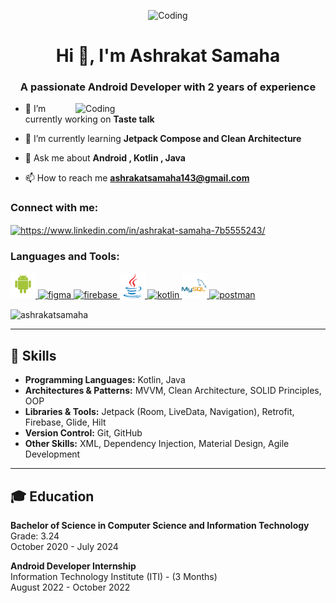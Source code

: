 <p align="center">
  <img src="https://media.tenor.com/GVk4jB2u_i8AAAAd/coding.gif" alt="Coding">
</p>
<h1 align="center">Hi 👋, I'm Ashrakat Samaha</h1>
<h3 align="center">A passionate Android Developer with 2 years of experience</h3>
<img align="right" alt="Coding" width="400" src="https://images.lemonly.com/wp-content/uploads/2018/08/07150313/Homebase_Thumb_v01.gif">

- 🔭 I’m currently working on **Taste talk**

- 🌱 I’m currently learning **Jetpack Compose and Clean Architecture**

- 💬 Ask me about **Android , Kotlin , Java**

- 📫 How to reach me **ashrakatsamaha143@gmail.com**

<h3 align="left">Connect with me:</h3>
<p align="left">
<a href="https://linkedin.com/in/https://www.linkedin.com/in/ashrakat-samaha-7b5555243/" target="blank"><img align="center" src="https://raw.githubusercontent.com/rahuldkjain/github-profile-readme-generator/master/src/images/icons/Social/linked-in-alt.svg" alt="https://www.linkedin.com/in/ashrakat-samaha-7b5555243/" height="30" width="40" /></a>
</p>

<h3 align="left">Languages and Tools:</h3>
<p align="left"> <a href="https://developer.android.com" target="_blank" rel="noreferrer"> <img src="https://raw.githubusercontent.com/devicons/devicon/master/icons/android/android-original-wordmark.svg" alt="android" width="40" height="40"/> </a> <a href="https://www.figma.com/" target="_blank" rel="noreferrer"> <img src="https://www.vectorlogo.zone/logos/figma/figma-icon.svg" alt="figma" width="40" height="40"/> </a> <a href="https://firebase.google.com/" target="_blank" rel="noreferrer"> <img src="https://www.vectorlogo.zone/logos/firebase/firebase-icon.svg" alt="firebase" width="40" height="40"/> </a> <a href="https://www.java.com" target="_blank" rel="noreferrer"> <img src="https://raw.githubusercontent.com/devicons/devicon/master/icons/java/java-original.svg" alt="java" width="40" height="40"/> </a> <a href="https://kotlinlang.org" target="_blank" rel="noreferrer"> <img src="https://www.vectorlogo.zone/logos/kotlinlang/kotlinlang-icon.svg" alt="kotlin" width="40" height="40"/> </a> <a href="https://www.mysql.com/" target="_blank" rel="noreferrer"> <img src="https://raw.githubusercontent.com/devicons/devicon/master/icons/mysql/mysql-original-wordmark.svg" alt="mysql" width="40" height="40"/> </a> <a href="https://postman.com" target="_blank" rel="noreferrer"> <img src="https://www.vectorlogo.zone/logos/getpostman/getpostman-icon.svg" alt="postman" width="40" height="40"/> </a> </p>

<p><img align="center" src="https://github-readme-stats.vercel.app/api/top-langs?username=ashrakatsamaha&show_icons=true&locale=en&layout=compact" alt="ashrakatsamaha" /></p>

---

## 🚀 Skills

- **Programming Languages:** Kotlin, Java
- **Architectures & Patterns:** MVVM, Clean Architecture, SOLID Principles, OOP
- **Libraries & Tools:** Jetpack (Room, LiveData, Navigation), Retrofit, Firebase, Glide, Hilt
- **Version Control:** Git, GitHub
- **Other Skills:** XML, Dependency Injection, Material Design, Agile Development

---
  ## 🎓 Education

**Bachelor of Science in Computer Science and Information Technology**  
Grade: 3.24  
October 2020 - July 2024

**Android Developer Internship**  
Information Technology Institute (ITI) - (3 Months)  
August 2022 - October 2022
